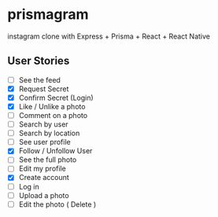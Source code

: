 # prismagram
instagram clone with Express + Prisma + React + React Native


## User Stories

- [ ] See the feed
- [x] Request Secret 
- [x] Confirm Secret (Login)
- [x] Like / Unlike a photo
- [ ] Comment on a photo
- [ ] Search by user
- [ ] Search by location
- [ ] See user profile
- [x] Follow / Unfollow User
- [ ] See the full photo
- [ ] Edit my profile
- [x] Create account
- [ ] Log in
- [ ] Upload a photo
- [ ] Edit the photo ( Delete )
